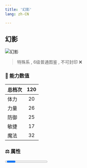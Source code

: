 ```yaml
---
title: '幻影'
lang: zh-CN

---
```


<RouterBack />

## 幻影

![幻影](https://user-images.githubusercontent.com/78347270/115957938-388a2680-a540-11eb-8561-5d68a5420772.gif) 

> 特殊系 , 6级普通图鉴<Card /> , 不可封印 :x:


### 💪 能力数值

| 总档次       | 120            |
| :----------- |:-------------:|
| 体力      | 20   <Stars :number="2" />  |
| 力量      | 26   <Stars :number="2.5" />  |
| 防御      | 25   <Stars :number="2.5" />  | 
| 敏捷      | 17  <Stars :number="1.5" />  | 
| 魔法      | 32  <Stars :number="3" />   | 


### ⚖️ 属性


<Progress earth :number="0" />

<Progress water :number="0" />

<Progress fire :number="10" />

<Progress wind :number="0" />

### ✨ 技能栏 <Strong>10个</Strong>

- 攻击
- 防御

### 👶 1级出现点

- 无









